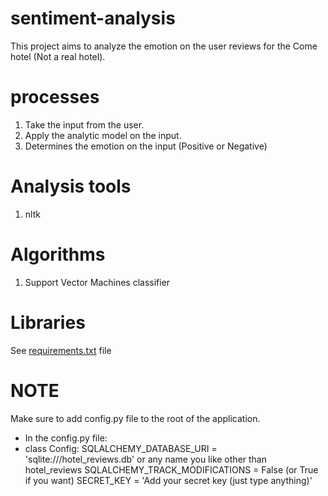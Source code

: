 # sentiment-analysis

This project aims to analyze the emotion on the user reviews for the Come hotel (Not a real hotel).

# processes

1. Take the input from the user.
2. Apply the analytic model on the input.
3. Determines the emotion on the input (Positive or Negative)

# Analysis tools
1. nltk

# Algorithms
1. Support Vector Machines classifier

# Libraries
See <a href="requirements.txt">requirements.txt</a> file

# NOTE
Make sure to add config.py file to the root of the application.
- In the config.py file:
- class Config:
    SQLALCHEMY_DATABASE_URI = 'sqlite:///hotel_reviews.db' or any name you like other than hotel_reviews
    SQLALCHEMY_TRACK_MODIFICATIONS = False (or True if you want)
    SECRET_KEY = 'Add your secret key (just type anything)'